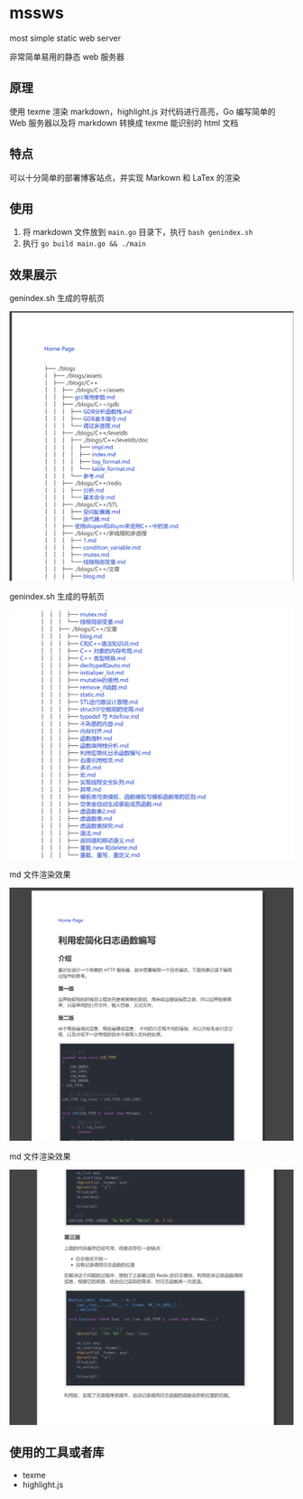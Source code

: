# mssws
most simple static web server

非常简单易用的静态 web 服务器



## 原理

使用 texme 渲染 markdown，highlight.js 对代码进行高亮，Go 编写简单的 Web 服务器以及将 markdown 转换成 texme 能识别的 html 文档



## 特点

可以十分简单的部署博客站点，并实现 Markown 和  LaTex 的渲染



##  使用

1. 将 markdown 文件放到 `main.go` 目录下，执行 `bash genindex.sh`
2.  执行 `go build main.go && ./main`



## 效果展示

genindex.sh 生成的导航页

![image-20201215012507495](image/image-20201215012507495.png)



genindex.sh 生成的导航页



![image-20201215012608805](image/image-20201215012608805.png)



md  文件渲染效果

![image-20201215012839972](image/image-20201215012839972.png)

md  文件渲染效果

![image-20201215012905597](image/image-20201215012905597.png)



## 使用的工具或者库

- texme
- highlight.js